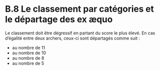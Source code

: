 # B.8 Le classement par catégories et le départage des ex æquo

Le classement doit être dégressif en partant du score le plus élevé.
En cas d’égalité entre deux archers, ceux-ci sont départagés comme suit :

- au nombre de 11
- au nombre de 10
- au nombre de 8
- au nombre de 5
